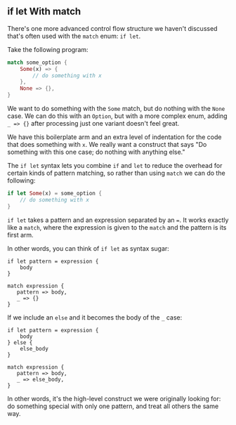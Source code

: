 ## if let With match

<!-- Do we use if let with match, is that why we include it in this chapter?
That would be worth specifying -->

There's one more advanced control flow structure we haven't discussed that's
often used with the `match` enum: `if let`.

Take the following program:

```rust
match some_option {
    Some(x) => {
        // do something with x
    },
    None => {},
}
```

We want to do something with the `Some` match, but do nothing with the `None`
case. We can do this with an `Option`, but with a more complex enum,
adding `_ => {}` after processing just one variant doesn't feel great.
<!-- Could you be more specific about why that's bad, say it explicitly? -->

We have this boilerplate arm and an extra level of indentation for the code
that does something with `x`. We really want a construct that says "Do
something with this one case; do nothing with anything else."

<!-- I'm not totally clear how this is different to the last case--I liked this
line below from the original documentation and added it in, what do you think?
-->

The `if let` syntax lets you combine `if` and `let` to reduce the overhead for
certain kinds of pattern matching, so rather than using `match` we can do the
following:

```rust
if let Some(x) = some_option {
    // do something with x
}
```

<!--- So would we only use this if let pattern when searching for one case and
discarding all others, rather than searching for multiple cases? If so, can you
make that clear early on. What is the advantage of using if let over match,
here, it's more efficient for this one-case situation? -->

`if let` takes a pattern and an expression separated by an `=`. It works
exactly like a `match`, where the expression is given to the `match` and the
pattern is its first arm.

In other words, you can think of `if let` as syntax
sugar:

```rust,ignore
if let pattern = expression {
    body
}

match expression {
   pattern => body,
   _ => {}
}
```

<!-- Can you elaborate on this? -->

If we include an `else` and it becomes the body of the `_`
case:

```rust,ignore
if let pattern = expression {
    body
} else {
    else_body
}

match expression {
   pattern => body,
   _ => else_body,
}
```

<!--- Can you talk this through a little, and perhaps add comments to label one
as mathc and one as if let, just to make it clear you're comparing the two? Why
is the if let else better than match here? -->

In other words, it's the high-level construct we were originally looking for:
do something special with only one pattern, and treat all others the same way.

<!-- Could you add a chapter summary? -->
